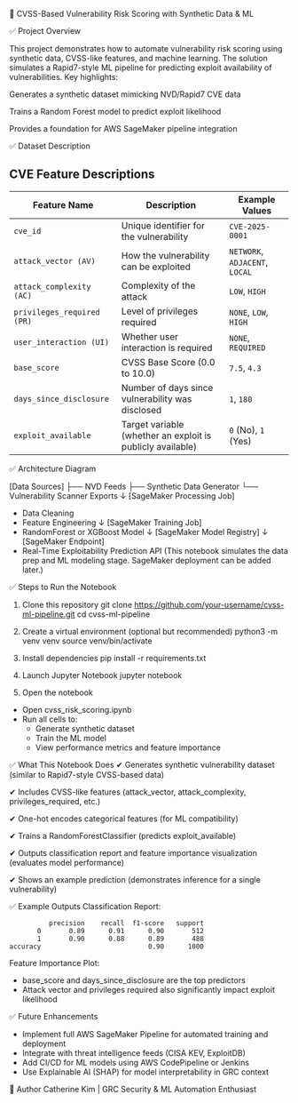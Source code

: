 🔐 CVSS-Based Vulnerability Risk Scoring with Synthetic Data & ML

✅ Project Overview

This project demonstrates how to automate vulnerability risk scoring using synthetic data, CVSS-like features, and machine learning.
The solution simulates a Rapid7-style ML pipeline for predicting exploit availability of vulnerabilities.
Key highlights:

Generates a synthetic dataset mimicking NVD/Rapid7 CVE data

Trains a Random Forest model to predict exploit likelihood

Provides a foundation for AWS SageMaker pipeline integration


✅ Dataset Description

## CVE Feature Descriptions

| **Feature Name**          | **Description**                                           | **Example Values**                     |
|---------------------------|-----------------------------------------------------------|----------------------------------------|
| `cve_id`                  | Unique identifier for the vulnerability                    | `CVE-2025-0001`                       |
| `attack_vector (AV)`      | How the vulnerability can be exploited                     | `NETWORK`, `ADJACENT`, `LOCAL`        |
| `attack_complexity (AC)`  | Complexity of the attack                                   | `LOW`, `HIGH`                         |
| `privileges_required (PR)`| Level of privileges required                               | `NONE`, `LOW`, `HIGH`                 |
| `user_interaction (UI)`   | Whether user interaction is required                       | `NONE`, `REQUIRED`                    |
| `base_score`              | CVSS Base Score (0.0 to 10.0)                              | `7.5`, `4.3`                          |
| `days_since_disclosure`   | Number of days since vulnerability was disclosed           | `1`, `180`                            |
| `exploit_available`       | Target variable (whether an exploit is publicly available) | `0` (No), `1` (Yes)                   |



✅ Architecture Diagram

[Data Sources]
   ├── NVD Feeds
   ├── Synthetic Data Generator
   └── Vulnerability Scanner Exports
       ↓
[SageMaker Processing Job]
   - Data Cleaning
   - Feature Engineering
       ↓
[SageMaker Training Job]
   - RandomForest or XGBoost Model
       ↓
[SageMaker Model Registry]
       ↓
[SageMaker Endpoint]
   - Real-Time Exploitability Prediction API
(This notebook simulates the data prep and ML modeling stage. SageMaker deployment can be added later.)


✅ Steps to Run the Notebook

1. Clone this repository
git clone https://github.com/your-username/cvss-ml-pipeline.git
cd cvss-ml-pipeline

2. Create a virtual environment (optional but recommended)
python3 -m venv venv
source venv/bin/activate

3. Install dependencies
pip install -r requirements.txt

4. Launch Jupyter Notebook
jupyter notebook

5. Open the notebook
- Open cvss_risk_scoring.ipynb
- Run all cells to:
   - Generate synthetic dataset
   - Train the ML model
   - View performance metrics and feature importance


✅ What This Notebook Does
✔ Generates synthetic vulnerability dataset
(similar to Rapid7-style CVSS-based data)

✔ Includes CVSS-like features
(attack_vector, attack_complexity, privileges_required, etc.)

✔ One-hot encodes categorical features
(for ML compatibility)

✔ Trains a RandomForestClassifier
(predicts exploit_available)

✔ Outputs classification report and feature importance visualization
(evaluates model performance)

✔ Shows an example prediction
(demonstrates inference for a single vulnerability)


✅ Example Outputs
Classification Report:

              precision    recall  f1-score   support
           0       0.89      0.91      0.90       512
           1       0.90      0.88      0.89       488
    accuracy                           0.90      1000

Feature Importance Plot:
- base_score and days_since_disclosure are the top predictors
- Attack vector and privileges required also significantly impact exploit likelihood


✅ Future Enhancements
- Implement full AWS SageMaker Pipeline for automated training and deployment
- Integrate with threat intelligence feeds (CISA KEV, ExploitDB)
- Add CI/CD for ML models using AWS CodePipeline or Jenkins
- Use Explainable AI (SHAP) for model interpretability in GRC context

📌 Author
Catherine Kim | GRC Security & ML Automation Enthusiast
